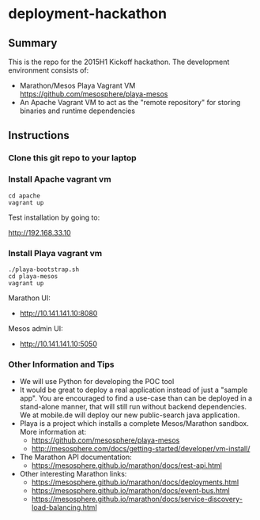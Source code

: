 # deployment-hackathon

## Summary

This is the repo for the 2015H1 Kickoff hackathon.  The development environment consists of:

* Marathon/Mesos Playa Vagrant VM  https://github.com/mesosphere/playa-mesos
* An Apache Vagrant VM to act as the "remote repository" for storing binaries and runtime dependencies

## Instructions

### Clone this git repo to your laptop

### Install Apache vagrant vm

```
cd apache 
vagrant up
```

Test installation by going to: 

http://192.168.33.10

### Install Playa vagrant vm

```
./playa-bootstrap.sh
cd playa-mesos
vagrant up
```

Marathon UI: 
  - http://10.141.141.10:8080

Mesos admin UI:
  - http://10.141.141.10:5050


### Other Information and Tips

* We will use Python for developing the POC tool
* It would be great to deploy a real application instead of just a "sample app".  You are encouraged to find a use-case than can be deployed in a stand-alone manner, that will still run without backend dependencies.  We at mobile.de will deploy our new public-search java application.
* Playa is a project which installs a complete Mesos/Marathon sandbox. More information at:
  - https://github.com/mesosphere/playa-mesos
  - http://mesosphere.com/docs/getting-started/developer/vm-install/
* The Marathon API documentation:
  - https://mesosphere.github.io/marathon/docs/rest-api.html
* Other interesting Marathon links:
  - https://mesosphere.github.io/marathon/docs/deployments.html
  - https://mesosphere.github.io/marathon/docs/event-bus.html
  - https://mesosphere.github.io/marathon/docs/service-discovery-load-balancing.html

